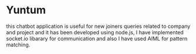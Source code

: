 # Yuntum

this chatbot application is useful for new joiners queries related to company and project and it has been developed using node.js, I have implemented socket.io  libarary for communication and also I have used AIML for pattern matching.
